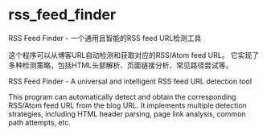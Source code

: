 # rss_feed_finder

RSS Feed Finder - 一个通用且智能的RSS feed URL检测工具

这个程序可以从博客URL自动检测和获取对应的RSS/Atom feed URL。
它实现了多种检测策略，包括HTML头部解析、页面链接分析、常见路径尝试等。


RSS Feed Finder - A universal and intelligent RSS feed URL detection tool

This program can automatically detect and obtain the corresponding RSS/Atom feed URL from the blog URL.
It implements multiple detection strategies, including HTML header parsing, page link analysis, common path attempts, etc.
